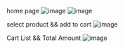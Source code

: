 



home page
![image](https://github.com/mekalasanthosh2001/AddToCart/assets/104013993/6b0f2c41-3834-4c44-83ea-7925641738bb)
![image](https://github.com/mekalasanthosh2001/AddToCart/assets/104013993/46510b1f-60f1-4ac8-b5c4-c36d0fd0fe89)

select product && add to cart
![image](https://github.com/mekalasanthosh2001/AddToCart/assets/104013993/80b295c1-661d-4a36-86fe-d20aea3e0223)

Cart List && Total Amount
![image](https://github.com/mekalasanthosh2001/AddToCart/assets/104013993/de781286-4a1f-4521-92aa-e9939fd3d7a3)

























